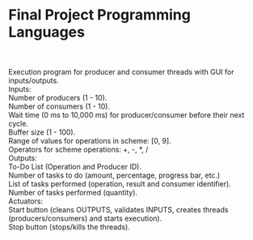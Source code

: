 # Final Project Programming Languages <br/><br/>
Execution program for producer and consumer threads with GUI for inputs/outputs.<br/>
Inputs:<br/>
Number of producers (1 - 10).<br/>
Number of consumers (1 - 10).<br/>
Wait time (0 ms to 10,000 ms) for producer/consumer before their next cycle.<br/>
Buffer size (1 - 100).<br/>
Range of values for operations in scheme: [0, 9].<br/>
Operators for scheme operations: +, -, *, /<br/>
Outputs:<br/>
To-Do List (Operation and Producer ID).<br/>
Number of tasks to do (amount, percentage, progress bar, etc.)<br/>
List of tasks performed (operation, result and consumer identifier).<br/>
Number of tasks performed (quantity).<br/>
Actuators:<br/>
Start button (cleans OUTPUTS, validates INPUTS, creates threads (producers/consumers) and starts execution).<br/>
Stop button (stops/kills the threads).<br/>
